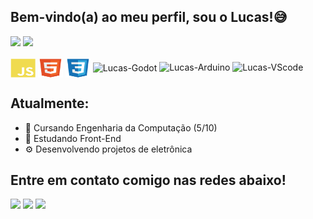 ## Bem-vindo(a) ao meu perfil, sou o Lucas!😅

<picture>
  <source srcset="https://github-readme-stats.vercel.app/api?username=LucasVieira-zip&count_private=true&show_icons=true&theme=dracula" media="(prefers-color-scheme: dark)"/>
  <source srcset="https://github-readme-stats.vercel.app/api?username=LucasVieira-zip&count_private=true&show_icons=true" media="(prefers-color-scheme: dark), (prefers-color-scheme: no-preference)"/>
  <img src="https://github-readme-stats.vercel.app/api?username=LucasVieira-zip&show_icons=true" />
</picture>

<img src="https://github-readme-stats.vercel.app/api/top-langs/?username=LucasVieira-zip&layout=compact&langs_count=16&theme=dracula"/>
    
<div style="display: inline_block"><br>
 <img align="center" alt="Lucas-Js" height="30" width="40" src="https://raw.githubusercontent.com/devicons/devicon/master/icons/javascript/javascript-plain.svg">
 <img align="center" alt="Lucas-HTML" height="30" width="40" src="https://raw.githubusercontent.com/devicons/devicon/master/icons/html5/html5-original.svg">
 <img align="center" alt="Lucas-CSS" height="30" width="40" src="https://raw.githubusercontent.com/devicons/devicon/master/icons/css3/css3-original.svg">
 <img align="center" alt="Lucas-Godot" height="30" width="40"
src="https://cdn.jsdelivr.net/gh/devicons/devicon@latest/icons/godot/godot-original.svg" />
  <img lign="center" alt="Lucas-Arduino" height="30" width="40" src="https://cdn.jsdelivr.net/gh/devicons/devicon@latest/icons/arduino/arduino-original-wordmark.svg" />
  <img  lign="center" alt="Lucas-VScode" height="30" width="40" src="https://cdn.jsdelivr.net/gh/devicons/devicon@latest/icons/vscode/vscode-original.svg" />    
<br></div>



## Atualmente:
- 🤯 Cursando Engenharia da Computação (5/10)
- 🤖 Estudando Front-End
- ⚙ Desenvolvendo projetos de eletrônica

## Entre em contato comigo nas redes abaixo!
 
<div> 
  <a href = "mailto:lucasvieira291003@gmail.com"><img src="https://img.shields.io/badge/-Gmail-%23333?style=for-the-badge&logo=gmail&logoColor=white" target="_blank"></a>
  <a href="https://www.linkedin.com/in/lucas-vieira-008884278" target="_blank"><img src="https://img.shields.io/badge/-LinkedIn-%230077B5?style=for-the-badge&logo=linkedin&logoColor=white" target="_blank"></a>
 <a href="https://discord.com/channels/SaintVieira" target="_blank"><img src="https://img.shields.io/badge/Discord-7289DA?style=for-the-badge&logo=discord&logoColor=white" target="_blank"></a>

</div>
